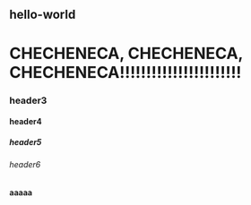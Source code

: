 ## hello-world
# CHECHENECA, CHECHENECA, CHECHENECA!!!!!!!!!!!!!!!!!!!!!!!

### header3
#### header4
##### header5
###### header6

**aaaaa**
